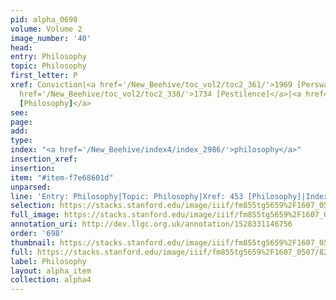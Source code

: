 ```yaml
---
pid: alpha_0698
volume: Volume 2
image_number: '40'
head: 
entry: Philosophy
topic: Philosophy
first_letter: P
xref: Conviction|<a href='/New_Beehive/toc_vol2/toc2_361/'>1969 [Perswasion]</a>|<a
  href='/New_Beehive/toc_vol2/toc2_338/'>1734 [Pestilence]</a>|<a href='/New_Beehive/toc_vol2/toc2_113/'>453
  [Philosophy]</a>
see: 
page: 
add: 
type: 
index: "<a href='/New_Beehive/index4/index_2986/'>philosophy</a>"
insertion_xref: 
insertion: 
item: "#item-f7e68601d"
unparsed: 
line: 'Entry: Philosophy|Topic: Philosophy|Xref: 453 [Philosophy]|Index: philosophy|#item-f7e68601d'
selection: https://stacks.stanford.edu/image/iiif/fm855tg5659%2F1607_0507/824,1985,2960,636/full/0/default.jpg
full_image: https://stacks.stanford.edu/image/iiif/fm855tg5659%2F1607_0507/full/full/0/default.jpg
annotation_uri: http://dev.llgc.org.uk/annotation/1528331146756
order: '698'
thumbnail: https://stacks.stanford.edu/image/iiif/fm855tg5659%2F1607_0507/824,1985,600,180/250,/0/default.jpg
full: https://stacks.stanford.edu/image/iiif/fm855tg5659%2F1607_0507/824,1985,2960,636/full/0/default.jpg
label: Philosophy
layout: alpha_item
collection: alpha4
---
```

